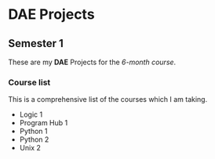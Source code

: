 # DAE Projects

## Semester 1

These are my **DAE** Projects for the _6-month course_.

### Course list

This is a comprehensive list of the courses which I am taking.

- Logic 1
- Program Hub 1
- Python 1
- Python 2
- Unix 2

